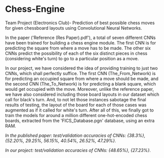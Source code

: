 # Chess-Engine
Team Project (Electronics Club)- Prediction of best possible chess moves for given chessboard layouts using Convolutional Neural Networks.

In the paper ('Reference (Res Paper).pdf'), a total of seven different CNNs have been trained for building a chess engine module. The first CNN is for predicting the square from where a move has to be made. The other six CNNs predict the possibility of each of the six distinct pieces in chess (considering white's turn) to go to a particular position as a move.

In our project, we have considered the idea of providing training to just two CNNs, which shall perfectly suffice. The first CNN (The_From_Network) is for predicting an occupied square from where a move should be made, and the second CNN (The_To_Network) is for predicting a blank square, which would get occupied with the move. Moreover, unlike the reference paper, we have also considered including those board layouts in our dataset which call for black's turn. And, to not let those instances sabotage the final results of testing, the layout of the board for each of those cases was augmented as if it called for white's turn. After all of this, we finally got to train the models for around a million different one-hot-encoded chess boards, extracted from the 'FICS_Database.pgn' database, using an extra RAM.

*In the published paper: test/validation accuracies of CNNs: {38.3%}, {52.20%, 29.25%, 56.15%, 40.54%, 26.52%, 47.29%}.*

*In our project: test/validation accuracies of CNNs: {48.65%}, {27.23%}.*

